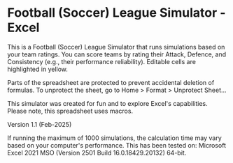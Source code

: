 # Football (Soccer) League Simulator - Excel

This is a Football (Soccer) League Simulator that runs simulations based on your team ratings.
You can score teams by rating their Attack, Defence, and Consistency (e.g., their performance reliability). Editable cells are highlighted in yellow.

Parts of the spreadsheet are protected to prevent accidental deletion of formulas. To unprotect the sheet, go to Home > Format > Unprotect Sheet…

This simulator was created for fun and to explore Excel's capabilities.
Please note, this spreadsheet uses macros.

Version 1.1 (Feb-2025)

If running the maximum of 1000 simulations, the calculation time may vary based on your computer's performance.
This has been tested on: Microsoft Excel 2021 MSO (Version 2501 Build 16.0.18429.20132) 64-bit.
